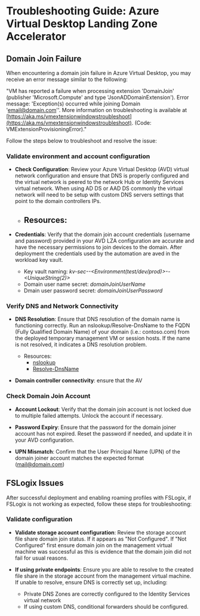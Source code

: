 # Troubleshooting Guide: Azure Virtual Desktop Landing Zone Accelerator

## Domain Join Failure

When encountering a domain join failure in Azure Virtual Desktop, you may receive an error message similar to the following:

"VM has reported a failure when processing extension 'DomainJoin' (publisher 'Microsoft.Compute' and type 'JsonADDomainExtension'). Error message: 'Exception(s) occurred while joining Domain 'email@domain.com''. More information on troubleshooting is available at [https://aka.ms/vmextensionwindowstroubleshoot](https://aka.ms/vmextensionwindowstroubleshoot). (Code: VMExtensionProvisioningError)."

Follow the steps below to troubleshoot and resolve the issue:

### Validate environment and account configuration

- **Check Configuration**: Review your Azure Virtual Desktop (AVD) virtual network configuration and ensure that DNS is properly configured and the virtual network is peered to the network Hub or Identity Services virtual network. When using AD DS or AAD DS commonly the virtual network will need to be setup with custom DNS servers settings that point to the domain controllers IPs.
    - Resources:
        - 

- **Credentials**: Verify that the domain join account credentials (username and password) provided in your AVD LZA configuration are accurate and have the necessary permissions to join devices to the domain. After deployment the credentials used by the automation are aved in the workload key vault.
    - Key vault naming: *kv-sec-<DeploymentPrefix>-<Environment(test/dev/prod)>-<Location>-<UniqueString(2)>*
    - Domain user name secret: *domainJoinUserName*
    - Dmain user password secret: *domainJoinUserPassword*

### Verify DNS and Network Connectivity

- **DNS Resolution**: Ensure that DNS resolution of the domain name is functioning correctly. Run an nslookup/Resolve-DnsName to the FQDN (Fully Qualified Domain Name) of your domain (i.e.: contoso.com) from the deployed temporary management VM or session hosts. If the name is not resolved, it indicates a DNS resolution problem.
    - Resources:
        - [nslookup](https://learn.microsoft.com/en-us/windows-server/administration/windows-commands/nslookup)
        - [Resolve-DnsName](https://learn.microsoft.com/en-us/powershell/module/dnsclient/resolve-dnsname?view=windowsserver2022-ps)

- **Domain controller connectivity**: ensure that the AV

### Check Domain Join Account

- **Account Lockout**: Verify that the domain join account is not locked due to multiple failed attempts. Unlock the account if necessary.

- **Password Expiry**: Ensure that the password for the domain joiner account has not expired. Reset the password if needed, and update it in your AVD configuration.

- **UPN Mismatch**: Confirm that the User Principal Name (UPN) of the domain joiner account matches the expected format (mail@domain.com)

## FSLogix Issues

After successful deployment and enabling roaming profiles with FSLogix, if FSLogix is not working as expected, follow these steps for troubleshooting:

### Validate configuration
- **Validate storage account configuration**: Review the storage account file share domain join status. If it appears as "Not Configured". If "Not Configured" first ensure domain join on the management virtual machine was successful as this is evidence that the domain join did not fail for usual reasons. 
- **If using private endpoints**: Ensure you are able to resolve to the created file share in the storage account from the management virtual machine. If unable to resolve, ensure DNS is correctly set up, including:

    - Private DNS Zones are correctly configured to the Identity Services virtual network
    - If using custom DNS, conditional forwarders should be configured.
